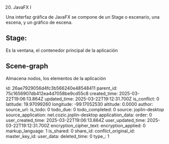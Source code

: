 20. JavaFX I

Una interfaz gráfica de JavaFX se compone de un Stage o escenario, una escena, y un gráfico de escena.

## Stage:
Es la ventana, el contenedor principal de la aplicación

## Scene-graph
Almacena nodos, los elementos de la aplicación

id: 26ae7929056d4fc3b566240e48548411
parent_id: 75c1656907db412ea4d7058be9cd55c8
created_time: 2025-03-22T19:06:13.864Z
updated_time: 2025-03-22T19:12:31.700Z
is_conflict: 0
latitude: 19.97099260
longitude: -99.17052530
altitude: 0.0000
author: 
source_url: 
is_todo: 0
todo_due: 0
todo_completed: 0
source: joplin-desktop
source_application: net.cozic.joplin-desktop
application_data: 
order: 0
user_created_time: 2025-03-22T19:06:13.864Z
user_updated_time: 2025-03-22T19:12:31.700Z
encryption_cipher_text: 
encryption_applied: 0
markup_language: 1
is_shared: 0
share_id: 
conflict_original_id: 
master_key_id: 
user_data: 
deleted_time: 0
type_: 1